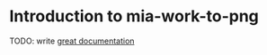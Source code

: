 # Introduction to mia-work-to-png

TODO: write [great documentation](http://jacobian.org/writing/what-to-write/)
